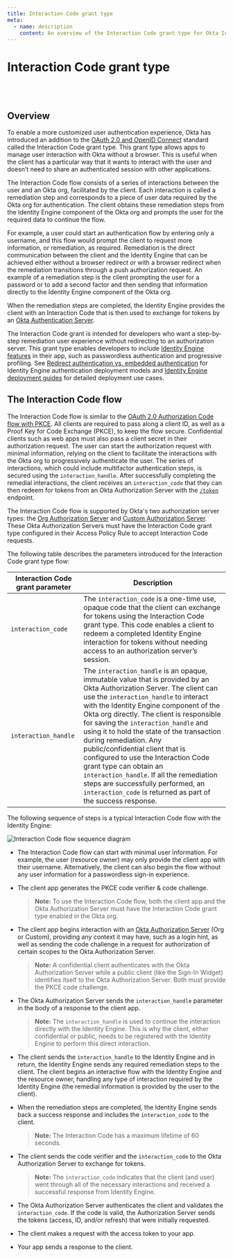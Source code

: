 ```yaml
---
title: Interaction Code grant type
meta:
  - name: description
    content: An overview of the Interaction Code grant type for Okta Identity Engine.
---
```


# Interaction Code grant type

<ApiLifecycle access="ie" /><br>
<ApiLifecycle access="Limited GA" /><br>

## Overview

To enable a more customized user authentication experience, Okta has introduced an addition to the [OAuth 2.0 and OpenID Connect](/docs/concepts/oauth-openid) standard called the Interaction Code grant type. This grant type allows apps to manage user interaction with Okta without a browser. This is useful when the client has a particular way that it wants to interact with the user and doesn’t need to share an authenticated session with other applications.

The Interaction Code flow consists of a series of interactions between the user and an Okta org, facilitated by the client. Each interaction is called a remediation step and corresponds to a piece of user data required by the Okta org for authentication. The client obtains these remediation steps from the Identity Engine component of the Okta org and prompts the user for the required data to continue the flow.

For example, a user could start an authentication flow by entering only a username, and this flow would prompt the client to request more information, or remediation, as required. Remediation is the direct communication between the client and the Identity Engine that can be achieved either without a browser redirect or with a browser redirect when the remediation transitions through a push authorization request. An example of a remediation step is the client prompting the user for a password or to add a second factor and then sending that information directly to the Identity Engine component of the Okta org.

When the remediation steps are completed, the Identity Engine provides the client with an Interaction Code that is then used to exchange for tokens by an [Okta Authentication Server](/docs/concepts/auth-servers/).

The Interaction Code grant is intended for developers who want a step-by-step remediation user experience without redirecting to an authorization server. This grant type enables developers to include [Identity Engine features](https://help.okta.com/en/oie/okta_help_CSH.htm#csh-features) in their app, such as passwordless authentication and progressive profiling. See [Redirect authentication vs. embedded authentication](/docs/concepts/redirect-vs-embedded/) for Identity Engine authentication deployment models and [Identity Engine deployment guides](/docs/guides/oie-intro/) for detailed deployment use cases.

## The Interaction Code flow

The Interaction Code flow is similar to the [OAuth 2.0 Authorization Code flow with PKCE](/docs/concepts/oauth-openid/#authorization-code-flow-with-pkce). All clients are required to pass along a client ID, as well as a Proof Key for Code Exchange (PKCE), to keep the flow secure. Confidential clients such as web apps must also pass a client secret in their authorization request. The user can start the authorization request with minimal information, relying on the client to facilitate the interactions with the Okta org to progressively authenticate the user. The series of interactions, which could include multifactor authentication steps, is secured using the `interaction_handle`. After successfully completing the remedial interactions, the client receives an `interaction_code` that they can then redeem for tokens from an Okta Authorization Server with the [`/token`](/docs/reference/api/oidc/#token) endpoint.

The Interaction Code flow is supported by Okta's two authorization server types: the [Org Authorization Server](/docs/concepts/auth-servers/#org-authorization-server) and [Custom Authorization Server](/docs/concepts/auth-servers/#custom-authorization-server). These Okta Authorization Servers must have the Interaction Code grant type configured in their Access Policy Rule to accept Interaction Code requests.

The following table describes the parameters introduced for the Interaction Code grant type flow:

| Interaction Code grant parameter           | Description   |
| --------------------------------           | -----------   |
| `interaction_code` |  The `interaction_code` is a one-time use, opaque code that the client can exchange for tokens using the Interaction Code grant type. This code enables a client to redeem a completed Identity Engine interaction for tokens without needing access to an authorization server’s session. |
| `interaction_handle` | The `interaction_handle` is an opaque, immutable value that is provided by an Okta Authorization Server. The client can use the `interaction_handle` to interact with the Identity Engine component of the Okta org directly. The client is responsible for saving the `interaction_handle` and using it to hold the state of the transaction during remediation. Any public/confidential client that is configured to use the Interaction Code grant type can obtain an `interaction_handle`. If all the remediation steps are successfully performed, an `interaction_code` is returned as part of the success response.            |

The following sequence of steps is a typical Interaction Code flow with the Identity Engine:

<!--
See http://www.plantuml.com/plantuml/uml/

@startuml
skinparam monochrome true
actor "Resource Owner (User)" as user
participant "Client" as client
participant "Authorization Server (Okta)" as okta
participant "Identity Engine (Okta)" as oie
participant "Resource Server (Your App)" as app

user -> client: Start auth with user info
client -> client: Generate PKCE code verifier & challenge
client -> okta: Authorization request w/ code_challenge, client ID, scopes, and user info
okta -> okta: Remediation required
okta -> client: Sends interaction_handle in response (for required interaction)
user <-> client: Remedial interaction
client <-> oie: Remedial interaction w/ interaction_handle
note right: Possible multiple remedial steps required
user <-> client: Remedial interaction
client -> oie: Remedial interaction w/ interaction_handle
oie -> oie: Remedial steps completed
oie -> client: Send interaction_code in response
client -> okta: Send interaction_code, client ID, code_verifier to /token
okta -> okta: Evaluates PKCE code
okta -> client: Access token (and optionally refresh token)
client -> app: Request with access token
app -> client: Response
@enduml

 -->

![Interaction Code flow sequence diagram](/img/authorization/interaction-code-grant-flow.png)

* The Interaction Code flow can start with minimal user information. For example, the user (resource owner) may only provide the client app with their username. Alternatively, the client can also begin the flow without any user information for a passwordless sign-in experience.

* The client app generates the PKCE code verifier & code challenge.

  > **Note:** To use the Interaction Code flow, both the client app and the Okta Authorization Server must have the Interaction Code grant type enabled in the Okta org.

* The client app begins interaction with an [Okta Authorization Server](/docs/concepts/auth-servers/) (Org or Custom), providing any context it may have, such as a login hint, as well as sending the code challenge in a request for authorization of certain scopes to the Okta Authorization Server.

  > **Note:** A confidential client authenticates with the Okta Authorization Server while a public client (like the Sign-In Widget) identifies itself to the Okta Authorization Server. Both must provide the PKCE code challenge.

* The Okta Authorization Server sends the `interaction_handle` parameter in the body of a response to the client app.

  > **Note:** The `interaction_handle` is used to continue the interaction directly with the Identity Engine. This is why the client, either confidential or public, needs to be registered with the Identity Engine to perform this direct interaction.

* The client sends the `interaction_handle` to the Identity Engine and in return, the Identity Engine sends any required remediation steps to the client. The client begins an interactive flow with the Identity Engine and the resource owner, handling any type of interaction required by the Identity Engine (the remedial information is provided by the user to the client).

* When the remediation steps are completed, the Identity Engine sends back a success response and includes the `interaction_code` to the client.

  > **Note:** The Interaction Code has a maximum lifetime of 60 seconds.

* The client sends the code verifier and the `interaction_code` to the Okta Authorization Server to exchange for tokens.

  > **Note:** The `interaction_code` indicates that the client (and user) went through all of the necessary interactions and received a successful response from Identity Engine.

* The Okta Authorization Server authenticates the client and validates the `interaction_code`. If the code is valid, the Authorization Server sends the tokens (access, ID, and/or refresh) that were initially requested.

* The client makes a request with the access token to your app.

* Your app sends a response to the client.
